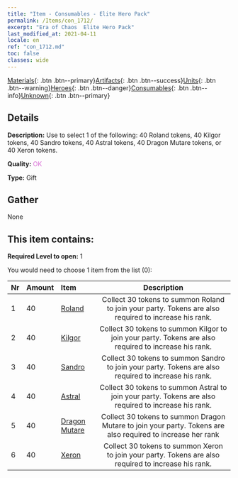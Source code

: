 ```yaml
---
title: "Item - Consumables - Elite Hero Pack"
permalink: /Items/con_1712/
excerpt: "Era of Chaos  Elite Hero Pack"
last_modified_at: 2021-04-11
locale: en
ref: "con_1712.md"
toc: false
classes: wide
---
```

 [Materials](/Items/){: .btn .btn--primary}[Artifacts](/Items/Artifacts/){: .btn .btn--success}[Units](/Items/Units/){: .btn .btn--warning}[Heroes](/Items/Heroes/){: .btn .btn--danger}[Consumables](/Items/Consumables/){: .btn .btn--info}[Unknown](/Items/Unknown/){: .btn .btn--primary}

## Details
 **Description:** Use to select 1 of the following: 40 Roland tokens, 40 Kilgor tokens, 40 Sandro tokens, 40 Astral tokens, 40 Dragon Mutare tokens, or 40 Xeron tokens.

 **Quality:** <span style="color: #DA70D6">OK</span>

 **Type:** Gift

## Gather

  None

## This item contains:

 **Required Level to open:** 1

 You would need to choose 1 item from the list (0):

  | Nr | Amount |     Item    | Description |
  |:---|:-------|:------------|:-----------:|
  | 1 | 40 | [Roland](/Items/her_362/) | Collect 30 tokens to summon Roland to join your party. Tokens are also required to increase his rank. | 
  | 2 | 40 | [Kilgor](/Items/her_374/) | Collect 30 tokens to summon Kilgor to join your party. Tokens are also required to increase his rank. | 
  | 3 | 40 | [Sandro](/Items/her_371/) | Collect 30 tokens to summon Sandro to join your party. Tokens are also required to increase his rank. | 
  | 4 | 40 | [Astral](/Items/her_388/) | Collect 30 tokens to summon Astral to join your party. Tokens are also required to increase his rank. | 
  | 5 | 40 | [Dragon Mutare](/Items/her_390/) | Collect 30 tokens to summon Dragon Mutare to join your party. Tokens are also required to increase her rank | 
  | 6 | 40 | [Xeron](/Items/her_383/) | Collect 30 tokens to summon Xeron to join your party. Tokens are also required to increase his rank. | 
